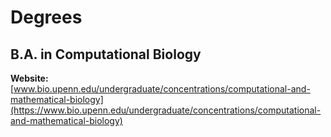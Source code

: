 # Degrees

## B.A. in Computational Biology

**Website:** [www.bio.upenn.edu/undergraduate/concentrations/computational-and-mathematical-biology](https://www.bio.upenn.edu/undergraduate/concentrations/computational-and-mathematical-biology)
